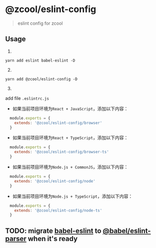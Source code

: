 # @zcool/eslint-config
> eslint config for zcool

## Usage
1.
```shell
yarn add eslint babel-eslint -D
```
2.
```shell
yarn add @zcool/eslint-config -D
```

3.
add file `.eslintrc.js`

- 如果当前项目环境为`React + JavaScript`，添加以下内容：

```js
  module.exports = {
    extends: '@zcool/eslint-config/browser'
  }
```

- 如果当前项目环境为`React + TypeScript`，添加以下内容：
```js
  module.exports = {
    extends: '@zcool/eslint-config/browser-ts'
  }
```

- 如果当前项目环境为`Node.js + CommonJS`，添加以下内容：
```js
  module.exports = {
    extends: '@zcool/eslint-config/node'
  }
```

- 如果当前项目环境为`Node.js + TypeScript`，添加以下内容：
```js
  module.exports = {
    extends: '@zcool/eslint-config/node-ts'
  }
```

## TODO: migrate [babel-eslint](https://github.com/babel/babel-eslint) to [@babel/eslint-parser](https://github.com/babel/babel/tree/master/eslint/babel-eslint-parser) when it's ready
